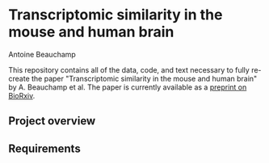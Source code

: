 # Transcriptomic similarity in the mouse and human brain

Antoine Beauchamp

This repository contains all of the data, code, and text necessary to fully re-create the paper "Transcriptomic similarity in the mouse and human brain" by A. Beauchamp et al. The paper is currently available as a [preprint on BioRxiv](https://doi.org/10.1101/2022.03.18.484766).

## Project overview

## Requirements
